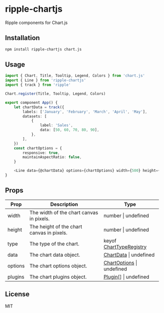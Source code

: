 # ripple-chartjs

Ripple components for Chart.js

## Installation

```bash
npm install ripple-chartjs chart.js
```

## Usage

```ts
import { Chart, Title, Tooltip, Legend, Colors } from 'chart.js'
import { Line } from 'ripple-chartjs'
import { track } from 'ripple'

Chart.register(Title, Tooltip, Legend, Colors)

export component App() {
    let chartData = track({
        labels: ['January', 'February', 'March', 'April', 'May'],
        datasets: [
            {
                label: 'Sales',
                data: [50, 60, 70, 80, 90],
            },
        ],
    })
    const chartOptions = {
        responsive: true,
        maintainAspectRatio: false,
    }

    <Line data={@chartData} options={chartOptions} width={500} height={500} />
}
```

## Props

| Prop     | Description                                     | Type                                                                                                  |
| -------- | ----------------------------------------------- | ----------------------------------------------------------------------------------------------------- |
| width    | The width of the chart canvas in pixels.        | number \| undefined                                                                                   |
| height   | The height of the chart canvas in pixels.       | number \| undefined                                                                                   |
| type     | The type of the chart.                          | keyof [ChartTypeRegistry](https://www.chartjs.org/docs/latest/api/interfaces/ChartTypeRegistry.html)  |
| data     | The chart data object.                          | [ChartData](https://www.chartjs.org/docs/latest/api/interfaces/ChartData.html) \| undefined           |
| options  | The chart options object.                       | [ChartOptions](https://www.chartjs.org/docs/latest/api/interfaces/CoreChartOptions.html) \| undefined |
| plugins  | The chart plugins object.                       | [Plugin](https://www.chartjs.org/docs/latest/api/interfaces/Plugin.html)[] \| undefined               |

## License

MIT
